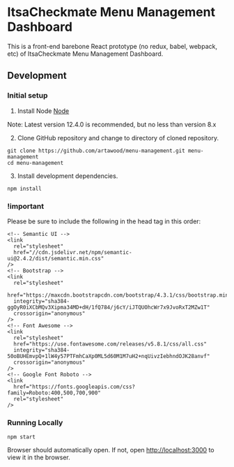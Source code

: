# ItsaCheckmate Menu Management Dashboard

This is a front-end barebone React prototype (no redux, babel, webpack, etc) of ItsaCheckmate Menu Management Dashboard.

## Development

### Initial setup

1. Install Node [Node](https://nodejs.org/en/)

Note: Latest version 12.4.0 is recommended, but no less than version 8.x

2. Clone GitHub repository and change to directory of cloned repository.

```
git clone https://github.com/artawood/menu-management.git menu-management
cd menu-management
```

3. Install development dependencies.

```
npm install
```

### !important

Please be sure to include the following in the head tag in this order:

```
<!-- Semantic UI -->
<link
  rel="stylesheet"
  href="//cdn.jsdelivr.net/npm/semantic-ui@2.4.2/dist/semantic.min.css"
/>
<!-- Bootstrap -->
<link
  rel="stylesheet"
  href="https://maxcdn.bootstrapcdn.com/bootstrap/4.3.1/css/bootstrap.min.css"
  integrity="sha384-ggOyR0iXCbMQv3Xipma34MD+dH/1fQ784/j6cY/iJTQUOhcWr7x9JvoRxT2MZw1T"
  crossorigin="anonymous"
/>
<!-- Font Awesome -->
<link
  rel="stylesheet"
  href="https://use.fontawesome.com/releases/v5.8.1/css/all.css"
  integrity="sha384-50oBUHEmvpQ+1lW4y57PTFmhCaXp0ML5d60M1M7uH2+nqUivzIebhndOJK28anvf"
  crossorigin="anonymous"
/>
<!-- Google Font Roboto -->
<link
  href="https://fonts.googleapis.com/css?family=Roboto:400,500,700,900"
  rel="stylesheet"
/>

```

### Running Locally

```
npm start
```

Browser should automatically open. If not, open [http://localhost:3000](http://localhost:3000) to view it in the browser.
